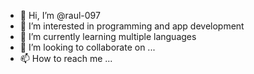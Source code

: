 - 👋 Hi, I’m @raul-097
- 👀 I’m interested in programming and app development
- 🌱 I’m currently learning multiple languages
- 💞️ I’m looking to collaborate on ...
- 📫 How to reach me ...

<!---
raul-097/raul-097 is a ✨ special ✨ repository because its `README.md` (this file) appears on your GitHub profile.
You can click the Preview link to take a look at your changes.
--->
